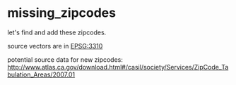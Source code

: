 # missing_zipcodes

let's find and add these zipcodes.

source vectors are in [EPSG:3310](https://epsg.io/3310)

potential source data for new zipcodes: http://www.atlas.ca.gov/download.html#/casil/society/Services/ZipCode_Tabulation_Areas/2007.01
